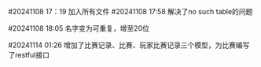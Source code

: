 #20241108 17：19 
加入所有文件
#20241108 17:58
解决了no such table的问题

#20241108 18:05
名字变为可重复，增至20位

#20241114 01:26
增加了比赛记录、比赛、玩家比赛记录三个模型，为比赛编写了restful接口